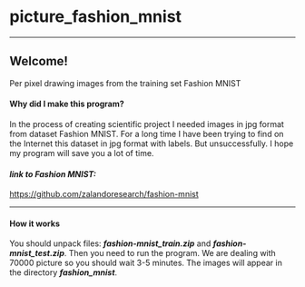 # picture_fashion_mnist
---
## Welcome!
Per pixel drawing images from the training set Fashion MNIST
#### Why did I make this program?
In the process of creating scientific project I needed images in jpg format from dataset Fashion MNIST. For a long time I have been trying to find on the Internet this dataset in jpg format with labels. But unsuccessfully. I hope my program will save you a lot of time.

#### ___link to Fashion MNIST:___ 
https://github.com/zalandoresearch/fashion-mnist

---

#### How it works
You should unpack files: ___fashion-mnist_train.zip___ and ___fashion-mnist_test.zip___. Then you need to run the program. We are dealing with 70000 picture so you should wait 3-5 minutes. The images will appear in the directory ___fashion_mnist___.
